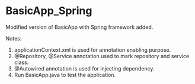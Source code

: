 # BasicApp_Spring

Modified version of BasicApp with Spring framework added.

Notes:

1. applicationContext.xml is used for annotation enabling purpose.
2. @Repository, @Service annotation used to mark repository and service class.
3. @Autowired annotation is used for injecting dependency.
1. Run BasicApp.java to test the application.


